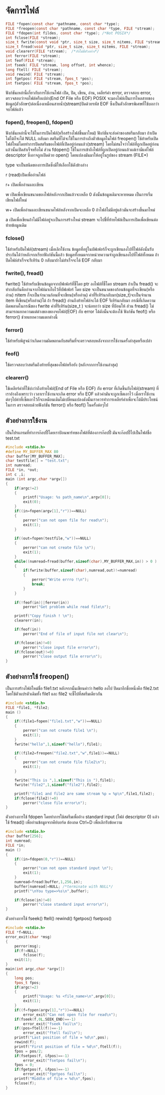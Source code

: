 # จัดการไฟล์
``` c
FILE *fopen(const char *pathname, const char *type);
FILE *freopen(const char *pathname, const char *type, FILE *stream);
FILE *fdopen(int fildes, const char *type); /*Not POSIX*/
int fclose(FILE *stream);
size_t fwrite(const void *ptr, size_t size, size_t nitems, FILE *stream);
size_t fread(void *ptr, size_t size, size_t nitems, FILE *stream);
void clearerr(FILE *stream);  /*ยังไม่มีตัวอย่าง*/
int ferror(FILE *stream);    
int feof(FILE *stream);
int fseek( FILE *stream, long offset, int whence);
long ftell( FILE *stream);
void rewind( FILE *stream);
int fgetpos( FILE *stream, fpos_t *pos);
int fsetpos( FILE *stream, fpos_t *pos);
```
ฟังก์ชันเหล่านี้เกี่ยวกับการใช้งานไฟล์ เปิด, ปิด, เขียน, อ่าน, เคลียร์ค่า error, ตรวจสอบ error, ตรวจสอบว่าจบไฟล์หรือเปล่า(End Of File หรือ EOF) 
POSIX จะมองไฟล์เป็นการไหลสายของข้อมูล(ตัวอักษร)ต่อเนื่องเหมือนสายน้ำ(stream)ปิดด้วยรหัส EOF ซึ่งเป็นตัวอักษรพิเศษที่ใช้บอกว่าจบไฟล์แล้ว

### fopen(), freopen(), fdopen()
ฟังก์ชันเหล่านี้จะใช้ในการเปิดไฟล์(หรือสร้างไฟล์ขึ้นมาใหม่) ฟังก์ชันจะส่งค่าของสตรีมกลับมา ถ้าเปิดไม่ได้ก็จะได้ NULL กลับมา 
สตรีมที่ได้จะใช้ในการอ้างถึงตัวข้อมูลในไฟล์ freopen() ใช้สำหรับเปิดไฟล์ใหม่โดยทำการปิดสตรีมของไฟล์ที่เปิดอยู่ก่อนแล้ว(stream) 
โดยไม่สนใจว่าไฟล์ที่ถูกเปิดอยู่ก่อนแล้วนั้นเปิดสำเร็จหรือไม่  ส่วน fdopen() ใช้ในการเข้าถึงไฟล์ที่ถูกเปิดอยู่ก่อนแล้วแต่เรามีแค่ไฟล์ descriptor ซึ่งอาจถูกเปิดด้วย open() 
โดยแปลงมันมาให้อยู่ในรูปของ stream (FILE*)

type จะเป็นชนิดของการเปิดซึ่งมีให้เลือกใช้ดังข้างล่าง

r      (read)เปิดเพื่ออ่านไฟล์

r+     เปิดเพื่ออ่านและเขียน

w      เปิดเพื่อเขียนขนาดของไฟล์หลังจากเปิดแล้วจะเหลือ 0 ดังนั้นข้อมูลเดิมจะหายหมด เป็นการเริ่มเขียนไฟล์ใหม่

w+     เปิดเพื่ออ่านและเขียนขนาดไฟล์หลังจากเปิดจะเหลือ 0  ถ้าไฟล์ไม่มีอยู่แล้วมันจะสร้างขึ้นมาใหม่

a      เปิดเพื่อเขียนถ้าไม่มีไฟล์อยู่จะเป็นการสร้างใหม่ stream จะไปชี้ที่ท้ายไฟล์เป็นการเปิดเพื่อเขียนต่อท้ายข้อมูลเดิม


### fclose()
ใช้สำหรับปิดไฟล์(stream) เมื่อเลิกใช้งาน ข้อมูลที่อยู่ในบัฟเฟอร์ก็จะถูกเขียนลงไปที่ไฟล์ดังนั้นรับประกันได้ว่าหลังจากเรียกฟังก์ชันนี้แล้ว 
ข้อมูลทั้งหมดจากหน่วยความจำถูกเขียนลงไปที่ไฟล์ทั้งหมด ถ้าปิดไฟล์สำเร็จจะรีเทิร์น 0 กลับมาถ้าไม่สำเร็จจะได้ EOF กลับมา

### fwrite(), fread()
fwrite() ใช้สำหรับเขียนข้อมูลจากบัฟเฟอร์ที่ชี้โดย ptr ลงไฟล์ที่ชี้โดย stream ถ้าเป็น fread() จะทำกลับกันคืออ่านจากไฟล์มาเก็บไว้ที่บัฟเฟอร์ 
โดย size จะเป็นขนาดของก้อนข้อมูลที่จะเขียน(หรืออ่าน) nitem ก็จะเป็นจำนวนก้อนที่จะเขียน(หรืออ่าน) ค่าที่รีเทิร์นกลับมา(size_t)จะเป็นจำนาน 
item ที่เขียน(หรืออ่าน)ได้ ถ้า fread() อ่านถึงท้ายไฟล์จะได้ EOF รีเทิร์นกลับมา กรณีที่เกิดความผิดพลาดในกรณีของ fwrite ค่าที่รีเทิร์น(size_t ) 
จะน้อยกว่า size ที่ป้อนให้ ส่วน fread() ไม่สามารถแยกความแต่ต่างของของจบไฟล์(EOF) กับ error ได้ดังนั้นจะต้องใช้ ฟังก์ชัน feof() 
หรือ ferror() ช่วยแยกความแตกต่างนี้

### ferror()
ใช้สำหรับพิสูจน์ว่าเกิดความผิดพลาดกับสตรีมที่จะตรวจสอบหลังจากการใช้งานครั้งล่าสุดหรือเปล่า 
    
### feof()
ใช้ตรวจสอบว่าสตรีมถึงท้ายที่สุดของไฟล์หรือยัง (หลังจากการใช้งานล่าสุด)

### clearerr()  
ใช้เคลียร์ค่าที่ใช้บ่งว่าถึงท้ายไฟล์(End of File หรือ EOF) กับ error ที่เกิดขึ้นกับไฟล์(stream) ที่เราอ้างถึงเพราะว่า เวลาเราใช้งานจะเกิด error หรือ EOF แล้วค่ามันจะถูกเซ็ตเอาไว้ เมื่อเราใช้งานต่อๆไปค่าที่เซ็ตเอาไว้ก็จะเหมือนเดิมไม่เปลี่ยนแปลงดังนั้นเราควรทำการเคลียร์ค่าเพื่อจะได้มีประโยชน์ในการ ตรวจสอบด้วยฟังก์ชัน ferror() หรือ feof() ในครั้งต่อๆไป

## ตัวอย่างการใช้งาน
เป็นโปรแกรมที่ทำการก๊อปปี้โดยเราป้อนพาร์ทของไฟล์ที่ต้องการก๊อปปี้ มันจะก๊อปปี้ไปเป็นไฟล์ชื่อ test.txt 

``` c
#include <stdio.h>
#define MY_BUFFER_MAX 80
char buffer[MY_BUFFER_MAX];
char testfile[] = "test.txt";
int numread;
FILE *in, *out;
int c ,i;
main (int argc,char *argv[])
{
	if(argc!=2)
	{
		printf("Usage: %s path_name\n",argv[0]);
		exit(0);
	}
	if((in=fopen(argv[1],"r"))==NULL)
	{
		perror("can not open file for read\n");
		exit(1);
	}
	
	if((out=fopen(testfile,"w"))==NULL)
	{
		perror("can not create file \n");
		exit(1);
	}
	while((numread=fread(buffer,sizeof(char),MY_BUFFER_MAX,in)) > 0 )
	{
		if(fwrite(buffer,sizeof(char),numread,out)!=numread)
		{
			perror("Write errro !\n");
			break;
		}
	}
	
	if(!feof(in)||ferror(in))
		perror("Get problem while read file\n");

	printf("Copy finish ! \n");
	clearerr(in);

	if(feof(in))
		perror("End of file of input file not clear\n");

	if(fclose(in)!=0)
		perror("close input file error\n");
	if(fclose(out)!=0)
		perror("close output file error\n");
} 
```

## ตัวอย่างการใช้ freopen()
เป็นการสร้างไฟล์ใหม่ชื่อ file1.txt หลังจากนั้นเขียนคำว่า hello ลงไป ปิดมาอีกชื่อหนึ่งคือ file2.txt โดยใช้ตัวแปรตัวเดิมทั้ง file1 และ file2 จะชี้ไปที่สตรีมเดียวกัน
``` c
#include <stdio.h>
FILE *file1, *file2;
main ()
{
	if((file1=fopen("file1.txt","w"))==NULL)
	{
		perror("can not create file1 \n");
		exit(1);
	}	
	fwrite("hello",1,sizeof("hello"),file1);

	if((file2=freopen("file2.txt","w",file1))==NULL)
	{
		perror("can not create file file2\n");
		exit(1);
	}

	fwrite("This is ",1,sizeof("This is "),file1);
	fwrite("file2",1,sizeof("file2"),file2);	

	printf("file1 and file2 are same stream %p = %p\n",file1,file2);
	if(fclose(file2)!=0)
		perror("close file error\n");
} 
```

ตัวอย่างการใช้ fdopen โดยทำการใช้สตรีมเพื่ออ้าง standard input (ไฟล์ descriptor 0) แล้วใช้ fread() เพื่ออ่านข้อมูลจากคีย์บอร์ด ต้องกด Ctrl+D เพื่อเลิกรับข้อความ
``` c
#include <stdio.h>
char buffer[256];
int numread;
FILE *in;
main ()
{
	if((in=fdopen(0,"r"))==NULL)
	{
		perror("can not open standard input \n");
		exit(1);
	}
	numread=fread(buffer,1,256,in);
	buffer[numread]=NULL; /*terminate with NULL*/
	printf("\nYou type=>%s\n",buffer);

	if(fclose(in)!=0)
		perror("close standard input error\n");
} 
```
ตัวอย่างการใช้ fseek() ftell() rewind() fgetpos() fsetpos()
``` c
#include <stdio.h>
FILE *f=NULL;
error_exit(char *msg)
{
	perror(msg);
	if(f!=NULL)
		fclose(f);
	exit(1);
}
main(int argc,char *argv[])
{
	long pos;
	fpos_t fpos;
	if(argc!=2)
	{
		printf("Usage: %s <file_name>\n",argv[0]);
		exit(1);
	}
	if((f=fopen(argv[1],"r"))==NULL)
		error_exit("Can not open file for read\n");
	if(fseek(f,0L,SEEK_END)==-1)
		error_exit("fseek fail\n");
	if((pos=ftell(f))==-1)
		error_exit("ftell fail\n");
	printf("Last position of file = %d\n",pos);
	rewind(f);
	printf("First position of file = %d\n",ftell(f));	
	fpos = pos/2;
	if(fsetpos(f, &fpos)==-1)
		error_exit("fsetpos fail\n");
	fpos = 0;
	if(fgetpos(f, &fpos)==-1)
		error_exit("fgetpos fail\n");
	printf("Middle of file = %d\n",fpos);
	fclose(f);
}
``` 
